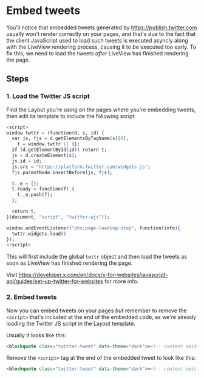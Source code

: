 # Embed tweets

You'll notice that embedded tweets generated by https://publish.twitter.com usually won't render correctly on your pages,
and that's due to the fact that the client JavaScript used to load such tweets is executed asyncly along with the LiveView rendering process,
causing it to be executed too early. To fix this, we need to load the tweets _after_ LiveView has finished rendering the page.

## Steps

### 1. Load the Twitter JS script

Find the Layout you're using on the pages where you're embedding tweets, then edit its template to include the following script:

```heex
<script>
window.twttr = (function(d, s, id) {
  var js, fjs = d.getElementsByTagName(s)[0],
    t = window.twttr || {};
  if (d.getElementById(id)) return t;
  js = d.createElement(s);
  js.id = id;
  js.src = "https://platform.twitter.com/widgets.js";
  fjs.parentNode.insertBefore(js, fjs);

  t._e = [];
  t.ready = function(f) {
    t._e.push(f);
  };

  return t;
}(document, "script", "twitter-wjs"));

window.addEventListener("phx:page-loading-stop", function(info){
  twttr.widgets.load()
});
</script>
```

This will first include the global `twttr` object and then load the tweets as soon as LiveView has finished rendering the page.

Visit https://developer.x.com/en/docs/x-for-websites/javascript-api/guides/set-up-twitter-for-websites for more info.

### 2. Embed tweets

Now you can embed tweets on your pages _but_ remember to remove the `<script>` that's included at the end of the embedded code,
as we're already loading the Twitter JS script in the Layout template.

Usually it looks like this:

```html
<blockquote class="twitter-tweet" data-theme="dark">><!-- content omitted --></blockquote> <script async src="https://platform.twitter.com/widgets.js" charset="utf-8"></script>
```

Remove the `<script>` tag at the end of the embedded tweet to look like this:

```html
<blockquote class="twitter-tweet" data-theme="dark">><!-- content omitted --></blockquote>
```